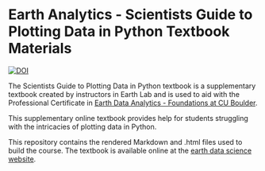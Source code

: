 # Earth Analytics - Scientists Guide to Plotting Data in Python Textbook Materials

[![DOI](https://zenodo.org/badge/390868055.svg)](https://zenodo.org/badge/latestdoi/390868055)

The Scientists Guide to Plotting Data in Python textbook is a supplementary textbook created by instructors in Earth Lab and is used to aid with the Professional Certificate in <a href="https://www.colorado.edu/earthlab/earth-data-analytics-foundations-professional-certificate" target="_blank">Earth Data Analytics - Foundations at CU Boulder</a>.

This supplementary online textbook provides help for students struggling with the intricacies of plotting data in Python.

This repository contains the rendered Markdown and .html files used to build the course. The textbook is available online at the <a href="https://www.earthdatascience.org/courses/scientists-guide-to-plotting-data-in-python/" target="_blank">earth data science website</a>.
